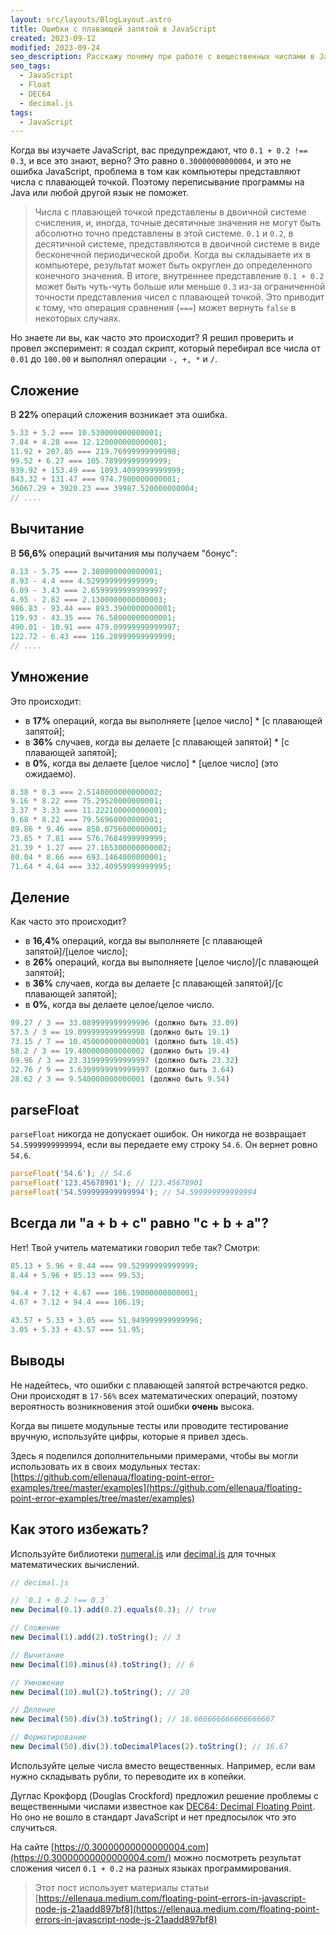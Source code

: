 ```yaml
---
layout: src/layouts/BlogLayout.astro
title: Ошибки с плавающей запятой в JavaScript
created: 2023-09-12
modified: 2023-09-24
seo_description: Расскажу почему при работе с вещественных числами в JavaScript вы получите ошибочный результат
seo_tags:
  - JavaScript
  - Float
  - DEC64
  - decimal.js
tags:
  - JavaScript
---
```


Когда вы изучаете JavaScript, вас предупреждают, что `0.1 + 0.2 !== 0.3`, и все это знают, верно? Это равно `0.30000000000004`, и это не ошибка JavaScript, проблема в том как компьютеры представляют числа с плавающей точкой. Поэтому переписывание программы на Java или любой другой язык не поможет.

> Числа с плавающей точкой представлены в двоичной системе счисления, и, иногда, точные десятичные значения не могут быть абсолютно точно представлены в этой системе. `0.1` и `0.2`, в десятичной системе, представляются в двоичной системе в виде бесконечной периодической дроби. Когда вы складываете их в компьютере, результат может быть округлен до определенного конечного значения.
> В итоге, внутреннее представление `0.1 + 0.2` может быть чуть-чуть больше или меньше `0.3` из-за ограниченной точности представления чисел с плавающей точкой. Это приводит к тому, что операция сравнения (`===`) может вернуть `false` в некоторых случаях.

Но знаете ли вы, как часто это происходит? Я решил проверить и провел эксперимент: я создал скрипт, который перебирал все числа от `0.01` до `100.00` и выполнял операции `-, +, *` и `/`.

## Сложение

В **22%** операций сложения возникает эта ошибка.

```js
5.33 + 5.2 === 10.530000000000001;
7.84 + 4.28 === 12.120000000000001;
11.92 + 207.85 === 219.76999999999998;
99.52 + 6.27 === 105.78999999999999;
939.92 + 153.49 === 1093.4099999999999;
843.32 + 131.47 === 974.7900000000001;
36067.29 + 3920.23 === 39987.520000000004;
// ....
```

## Вычитание

В **56,6%** операций вычитания мы получаем "бонус":

```js
8.13 - 5.75 === 2.380000000000001;
8.93 - 4.4 === 4.529999999999999;
6.09 - 3.43 === 2.6599999999999997;
4.95 - 2.82 === 2.1300000000000003;
986.83 - 93.44 === 893.3900000000001;
119.93 - 43.35 === 76.58000000000001;
490.01 - 10.91 === 479.09999999999997;
122.72 - 6.43 === 116.28999999999999;
// ....
```

## Умножение

Это происходит:

- в **17%** операций, когда вы выполняете [целое число] \* [с плавающей запятой];
- в **36%** случаев, когда вы делаете [с плавающей запятой] \* [с плавающей запятой];
- в **0%**, когда вы делаете [целое число] \* [целое число] (это ожидаемо).

```js
8.38 * 0.3 === 2.5140000000000002;
9.16 * 8.22 === 75.29520000000001;
3.37 * 3.33 === 11.222100000000001;
9.68 * 8.22 === 79.56960000000001;
89.86 * 9.46 === 850.0756000000001;
73.85 * 7.81 === 576.7684999999999;
21.39 * 1.27 === 27.165300000000002;
80.04 * 8.66 === 693.1464000000001;
71.64 * 4.64 === 332.40959999999995;
```

## Деление

Как часто это происходит?

- в **16,4%** операций, когда вы выполняете [с плавающей запятой]/[целое число];
- в **26%** операций, когда вы выполняете [целое число]/[с плавающей запятой];
- в **36%** случаев, когда вы делаете [с плавающей запятой]/[с плавающей запятой];
- в **0%**, когда вы делаете целое/целое число.

```js
99.27 / 3 == 33.089999999999996 (должно быть 33.09)
57.3 / 3 == 19.099999999999998 (должно быть 19.1)
73.15 / 7 == 10.450000000000001 (должно быть 10.45)
58.2 / 3 == 19.400000000000002 (должно быть 19.4)
69.96 / 3 == 23.319999999999997 (должно быть 23.32)
32.76 / 9 == 3.6399999999999997 (должно быть 3.64)
28.62 / 3 == 9.540000000000001 (должно быть 9.54)
```

## parseFloat

`parseFloat` никогда не допускает ошибок. Он никогда не возвращает `54.5999999999994`, если вы передаете ему строку `54.6`. Он вернет ровно `54.6`.

```js
parseFloat('54.6'); // 54.6
parseFloat('123.45678901'); // 123.45678901
parseFloat('54.599999999999994'); // 54.599999999999994
```

## Всегда ли "a + b + c" равно "c + b + a"?

Нет! Твой учитель математики говорил тебе так? Смотри:

```js
85.13 + 5.96 + 8.44 === 99.52999999999999;
8.44 + 5.96 + 85.13 === 99.53;

94.4 + 7.12 + 4.67 === 106.19000000000001;
4.67 + 7.12 + 94.4 === 106.19;

43.57 + 5.33 + 3.05 === 51.949999999999996;
3.05 + 5.33 + 43.57 === 51.95;
```

## Выводы

Не надейтесь, что ошибки с плавающей запятой встречаются редко. Они происходят в `17-56%` всех математических операций, поэтому вероятность возникновения этой ошибки **очень** высока.

Когда вы пишете модульные тесты или проводите тестирование вручную, используйте цифры, которые я привел здесь.

Здесь я поделился дополнительными примерами, чтобы вы могли использовать их в своих модульных тестах: [https://github.com/ellenaua/floating-point-error-examples/tree/master/examples](https://github.com/ellenaua/floating-point-error-examples/tree/master/examples)

## Как этого избежать?

Используйте библиотеки [numeral.js](https://github.com/adamwdraper/Numeral-js) или [decimal.js](https://github.com/MikeMcl/decimal.js) для точных математических вычислений.

```ts
// decimal.js

// `0.1 + 0.2 !== 0.3`
new Decimal(0.1).add(0.2).equals(0.3); // true

// Сложение
new Decimal(1).add(2).toString(); // 3

// Вычитание
new Decimal(10).minus(4).toString(); // 6

// Умножение
new Decimal(10).mul(2).toString(); // 20

// Деление
new Decimal(50).div(3).toString(); // 16.666666666666666667

// Форматирование
new Decimal(50).div(3).toDecimalPlaces(2).toString(); // 16.67
```

Используйте целые числа вместо вещественных. Например, если вам нужно складывать рубли, то переводите их в копейки.

Дуглас Крокфорд (Douglas Crockford) предложил решение проблемы с вещественными числами известное как [DEC64: Decimal Floating Point](https://www.crockford.com/dec64.html). Но оно не вошло в стандарт JavaScript и нет предпосылок что это случиться.

На сайте [https://0.30000000000000004.com](https://0.30000000000000004.com/) можно посмотреть результат сложения чисел `0.1 + 0.2` на разных языках программирования.

> Этот пост использует материалы статьи [https://ellenaua.medium.com/floating-point-errors-in-javascript-node-js-21aadd897bf8](https://ellenaua.medium.com/floating-point-errors-in-javascript-node-js-21aadd897bf8)

